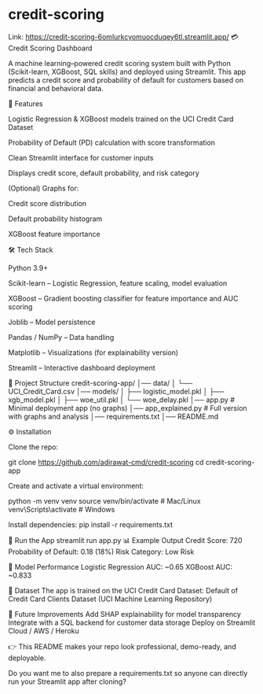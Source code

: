 # credit-scoring
Link: https://credit-scoring-6omlurkcyomuocduqey6tl.streamlit.app/
💳 Credit Scoring Dashboard

A machine learning–powered credit scoring system built with Python (Scikit-learn, XGBoost, SQL skills) and deployed using Streamlit.
This app predicts a credit score and probability of default for customers based on financial and behavioral data.

📌 Features

Logistic Regression & XGBoost models trained on the UCI Credit Card Dataset

Probability of Default (PD) calculation with score transformation

Clean Streamlit interface for customer inputs

Displays credit score, default probability, and risk category

(Optional) Graphs for:

Credit score distribution

Default probability histogram

XGBoost feature importance

🛠️ Tech Stack

Python 3.9+

Scikit-learn – Logistic Regression, feature scaling, model evaluation

XGBoost – Gradient boosting classifier for feature importance and AUC scoring

Joblib – Model persistence

Pandas / NumPy – Data handling

Matplotlib – Visualizations (for explainability version)

Streamlit – Interactive dashboard deployment

📂 Project Structure
credit-scoring-app/
│── data/
│   └── UCI_Credit_Card.csv
│── models/
│   ├── logistic_model.pkl
│   ├── xgb_model.pkl
│   ├── woe_util.pkl
│   └── woe_delay.pkl
│── app.py               # Minimal deployment app (no graphs)
│── app_explained.py     # Full version with graphs and analysis
│── requirements.txt
│── README.md

⚙️ Installation

Clone the repo:

git clone https://github.com/adirawat-cmd/credit-scoring
cd credit-scoring-app

Create and activate a virtual environment:

python -m venv venv
source venv/bin/activate   # Mac/Linux
venv\Scripts\activate      # Windows

Install dependencies:
pip install -r requirements.txt

🚀 Run the App
streamlit run app.py
📊 Example Output
Credit Score: 720
Probability of Default: 0.18 (18%)
Risk Category: Low Risk

🧪 Model Performance
Logistic Regression AUC: ~0.65
XGBoost AUC: ~0.833

📖 Dataset
The app is trained on the UCI Credit Card Dataset:
Default of Credit Card Clients Dataset (UCI Machine Learning Repository)

🔮 Future Improvements
Add SHAP explainability for model transparency
Integrate with a SQL backend for customer data storage
Deploy on Streamlit Cloud / AWS / Heroku


👉 This README makes your repo look professional, demo-ready, and deployable.

Do you want me to also prepare a requirements.txt so anyone can directly run your Streamlit app after cloning?
